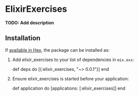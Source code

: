 # ElixirExercises

**TODO: Add description**

## Installation

If [available in Hex](https://hex.pm/docs/publish), the package can be installed as:

  1. Add elixir_exercises to your list of dependencies in `mix.exs`:

        def deps do
          [{:elixir_exercises, "~> 0.0.1"}]
        end

  2. Ensure elixir_exercises is started before your application:

        def application do
          [applications: [:elixir_exercises]]
        end

